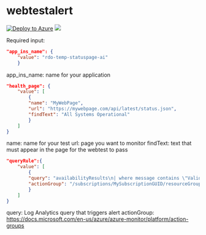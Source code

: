 # webtestalert
[![Deploy to Azure](https://azuredeploy.net/deploybutton.png)](https://portal.azure.com/#create/Microsoft.Template/uri/https%3A%2F%2Fraw.githubusercontent.com%2Fkaranotts%2Farm_templates%2Fmaster%2Fwebtestalert%2Fapp_ins_alerts.json)
<a href="http://armviz.io/#/?load=https%3A%2F%2Fraw.githubusercontent.com%2Fkaranotts%2Farm_templates%2Fmaster%2Fwebtestalert%2Fapp_ins_alerts.json" target="_blank">
    <img src="http://armviz.io/visualizebutton.png"/>
</a>

Required input: 

```json
"app_ins_name": {
    "value": "rdo-temp-statuspage-ai"
    }
```
app_ins_name: name for your application

```json
"health_page": {
    "value": [
        {
        "name": "MyWebPage",
        "url": "https://mywebpage.com/api/latest/status.json",
        "findText": "All Systems Operational"
        }
    ]
}
```
name: name for your test
url: page you want to monitor
findText: text that must appear in the page for the webtest to pass

```json
"queryRule":{
    "value": [
        {
        "query": "availabilityResults\n| where message contains \"Validation Rule Error\"\n",
        "actionGroup": "/subscriptions/MySubscriptionGUID/resourceGroups/MyLogAlertsSpace/providers/microsoft.insights/actionGroups/MyActionGroup"
        }
    ]
}
```
query: Log Analytics query that triggers alert
actionGroup: https://docs.microsoft.com/en-us/azure/azure-monitor/platform/action-groups
